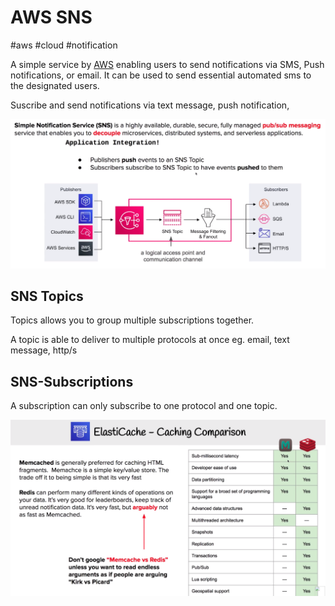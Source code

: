 # AWS SNS
#aws #cloud #notification

A simple service by [AWS](Cloud%20Computing/AWS/AWS.md) enabling users to send notifications via SMS, Push notifications, or email. It can be used to send essential automated sms to the designated users.

Suscribe and send notifications via text message, push notification,


![Pasted image 20220724104926](Attachments/Pasted%20image%2020220724104926.png)


## SNS Topics

Topics allows you to group multiple subscriptions together.

A topic is able to deliver to multiple protocols at once eg. email, text message, http/s


## SNS-Subscriptions
A subscription can only subscribe to one protocol and one topic.

![Pasted image 20220724124451](Attachments/Pasted%20image%2020220724124451.png)